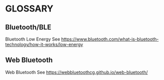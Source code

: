 # GLOSSARY

## Bluetooth/BLE
Bluetooth Low Energy
See https://www.bluetooth.com/what-is-bluetooth-technology/how-it-works/low-energy

## Web Bluetooth
Web Bluetooth
See https://webbluetoothcg.github.io/web-bluetooth/

